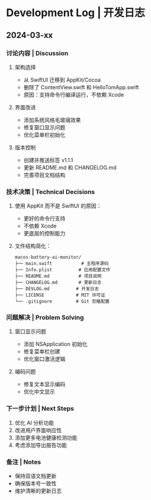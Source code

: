 # Development Log | 开发日志

## 2024-03-xx

### 讨论内容 | Discussion
1. 架构选择
   - 从 SwiftUI 迁移到 AppKit/Cocoa
   - 删除了 ContentView.swift 和 HelloTomApp.swift
   - 原因：支持命令行编译运行，不依赖 Xcode

2. 界面改进
   - 添加系统风格毛玻璃效果
   - 修复窗口显示问题
   - 优化菜单栏初始化

3. 版本控制
   - 创建并推送标签 v1.1.1
   - 更新 README.md 和 CHANGELOG.md
   - 完善项目文档结构

### 技术决策 | Technical Decisions
1. 使用 AppKit 而不是 SwiftUI 的原因：
   - 更好的命令行支持
   - 不依赖 Xcode
   - 更底层的控制能力

2. 文件结构简化：
   ```
   macos-battery-ai-monitor/
   ├── main.swift           # 主程序源码
   ├── Info.plist          # 应用配置文件
   ├── README.md           # 项目说明
   ├── CHANGELOG.md        # 更新日志
   ├── DEVLOG.md          # 开发日志
   ├── LICENSE            # MIT 许可证
   └── .gitignore         # Git 忽略配置
   ```

### 问题解决 | Problem Solving
1. 窗口显示问题
   - 添加 NSApplication 初始化
   - 修复菜单栏创建
   - 优化窗口激活逻辑

2. 编码问题
   - 修复文本显示编码
   - 优化中文显示

### 下一步计划 | Next Steps
1. 优化 AI 分析功能
2. 改进用户界面响应性
3. 添加更多电池健康检测功能
4. 考虑添加导出报告功能

### 备注 | Notes
- 保持双语文档更新
- 确保版本号一致性
- 维护清晰的更新日志 
